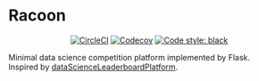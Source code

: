 # Racoon

<p align="center">
<a href="https://circleci.com/gh/onukura/Racoon"><img alt="CircleCI" src="https://circleci.com/gh/onukura/Racoon.svg?style=shield"></a>
<a href="https://codecov.io/gh/onukura/Racoon"><img alt="Codecov" src="https://codecov.io/gh/onukura/Racoon/branch/master/graph/badge.svg" /></a>
<a href="https://github.com/psf/black"><img alt="Code style: black" src="https://img.shields.io/badge/code%20style-black-000000.svg"></a>
</p>


Minimal data science competition platform implemented by Flask.  
Inspired by [dataScienceLeaderboardPlatform](https://github.com/thenomemac/dataScienceLeaderboardPlatform).
